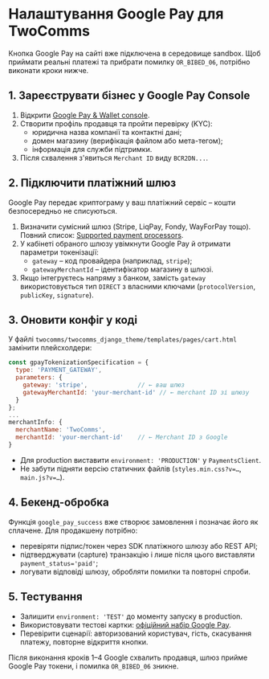 # Налаштування Google Pay для TwoComms

Кнопка Google Pay на сайті вже підключена в середовище sandbox. Щоб приймати реальні платежі та прибрати помилку `OR_BIBED_06`, потрібно виконати кроки нижче.

## 1. Зареєструвати бізнес у Google Pay Console
1. Відкрити [Google Pay & Wallet console](https://pay.google.com/business/console).
2. Створити профіль продавця та пройти перевірку (KYC):
   - юридична назва компанії та контактні дані;
   - домен магазину (верифікація файлом або мета-тегом);
   - інформація для служби підтримки.
3. Після схвалення з'явиться `Merchant ID` виду `BCR2DN...`.

## 2. Підключити платіжний шлюз
Google Pay передає криптограму у ваш платіжний сервіс – кошти безпосередньо не списуються.

1. Визначити сумісний шлюз (Stripe, LiqPay, Fondy, WayForPay тощо). Повний список: [Supported payment processors](https://developers.google.com/pay/api/web/guides/test-and-deploy/payment-processors).
2. У кабінеті обраного шлюзу увімкнути Google Pay й отримати параметри токенізації:
   - `gateway` – код провайдера (наприклад, `stripe`);
   - `gatewayMerchantId` – ідентифікатор магазину в шлюзі.
3. Якщо інтегруєтесь напряму з банком, замість `gateway` використовується тип `DIRECT` з власними ключами (`protocolVersion`, `publicKey`, `signature`).

## 3. Оновити конфіг у коді
У файлі `twocomms/twocomms_django_theme/templates/pages/cart.html` замінити плейсхолдери:

```js
const gpayTokenizationSpecification = {
  type: 'PAYMENT_GATEWAY',
  parameters: {
    gateway: 'stripe',              // ← ваш шлюз
    gatewayMerchantId: 'your-merchant-id' // ← merchant ID зі шлюзу
  }
};
...
merchantInfo: {
  merchantName: 'TwoComms',
  merchantId: 'your-merchant-id'    // ← Merchant ID з Google
}
```

- Для production виставити `environment: 'PRODUCTION'` у `PaymentsClient`.
- Не забути підняти версію статичних файлів (`styles.min.css?v=…`, `main.js?v=…`).

## 4. Бекенд-обробка
Функція `google_pay_success` вже створює замовлення і позначає його як сплачене. Для продакшену потрібно:
- перевіряти підпис/токен через SDK платіжного шлюзу або REST API;
- підтверджувати (capture) транзакцію і лише після цього виставляти `payment_status='paid'`;
- логувати відповіді шлюзу, обробляти помилки та повторні спроби.

## 5. Тестування
- Залишити `environment: 'TEST'` до моменту запуску в production.
- Використовувати тестові картки: [офіційний набір Google Pay](https://developers.google.com/pay/api/web/guides/resources/test-card-suite).
- Перевірити сценарії: авторизований користувач, гість, скасування платежу, повторне відкриття кнопки.

Після виконання кроків 1–4 Google схвалить продавця, шлюз прийме Google Pay токени, і помилка `OR_BIBED_06` зникне.

